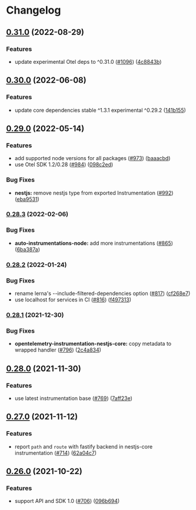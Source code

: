 # Changelog

## [0.31.0](https://github.com/open-telemetry/opentelemetry-js-contrib/compare/instrumentation-nestjs-core-v0.30.0...instrumentation-nestjs-core-v0.31.0) (2022-08-29)


### Features

* update experimental Otel deps to ^0.31.0 ([#1096](https://github.com/open-telemetry/opentelemetry-js-contrib/issues/1096)) ([4c8843b](https://github.com/open-telemetry/opentelemetry-js-contrib/commit/4c8843be14896d1159a622c07eb3a049401ccba1))

## [0.30.0](https://github.com/open-telemetry/opentelemetry-js-contrib/compare/instrumentation-nestjs-core-v0.29.0...instrumentation-nestjs-core-v0.30.0) (2022-06-08)


### Features

* update core dependencies stable ^1.3.1 experimental ^0.29.2 ([141b155](https://github.com/open-telemetry/opentelemetry-js-contrib/commit/141b155e344980b51264e26b26c117b2113bcef6))

## [0.29.0](https://github.com/open-telemetry/opentelemetry-js-contrib/compare/instrumentation-nestjs-core-v0.28.3...instrumentation-nestjs-core-v0.29.0) (2022-05-14)


### Features

* add supported node versions for all packages ([#973](https://github.com/open-telemetry/opentelemetry-js-contrib/issues/973)) ([baaacbd](https://github.com/open-telemetry/opentelemetry-js-contrib/commit/baaacbdd35ca4baab0afae64647aa8c0380ee4b7))
* use Otel SDK 1.2/0.28 ([#984](https://github.com/open-telemetry/opentelemetry-js-contrib/issues/984)) ([098c2ed](https://github.com/open-telemetry/opentelemetry-js-contrib/commit/098c2ed6f9c5ab7bd865685018c0777245aab3b7))


### Bug Fixes

* **nestjs:** remove nestjs type from exported Instrumentation ([#992](https://github.com/open-telemetry/opentelemetry-js-contrib/issues/992)) ([eba9531](https://github.com/open-telemetry/opentelemetry-js-contrib/commit/eba9531477233a1cbe9d5bdeff40ee6274adb452))

### [0.28.3](https://www.github.com/open-telemetry/opentelemetry-js-contrib/compare/instrumentation-nestjs-core-v0.28.2...instrumentation-nestjs-core-v0.28.3) (2022-02-06)


### Bug Fixes

* **auto-instrumentations-node:** add more instrumentations ([#865](https://www.github.com/open-telemetry/opentelemetry-js-contrib/issues/865)) ([6ba387a](https://www.github.com/open-telemetry/opentelemetry-js-contrib/commit/6ba387ab45d0f67fdfac85c43bb0f0f67f2a119b))

### [0.28.2](https://www.github.com/open-telemetry/opentelemetry-js-contrib/compare/instrumentation-nestjs-core-v0.28.1...instrumentation-nestjs-core-v0.28.2) (2022-01-24)


### Bug Fixes

* rename lerna's --include-filtered-dependencies option ([#817](https://www.github.com/open-telemetry/opentelemetry-js-contrib/issues/817)) ([cf268e7](https://www.github.com/open-telemetry/opentelemetry-js-contrib/commit/cf268e7a92b7800ad6dbec9ca77466f9ee03ee1a))
* use localhost for services in CI ([#816](https://www.github.com/open-telemetry/opentelemetry-js-contrib/issues/816)) ([f497313](https://www.github.com/open-telemetry/opentelemetry-js-contrib/commit/f4973133e86549bbca301983085cc67788a10acd))

### [0.28.1](https://www.github.com/open-telemetry/opentelemetry-js-contrib/compare/instrumentation-nestjs-core-v0.28.0...instrumentation-nestjs-core-v0.28.1) (2021-12-30)


### Bug Fixes

* **opentelemetry-instrumentation-nestjs-core:** copy metadata to wrapped handler ([#796](https://www.github.com/open-telemetry/opentelemetry-js-contrib/issues/796)) ([2c4a834](https://www.github.com/open-telemetry/opentelemetry-js-contrib/commit/2c4a83421c979f65fd464d9599882de9a65bbc74))

## [0.28.0](https://www.github.com/open-telemetry/opentelemetry-js-contrib/compare/instrumentation-nestjs-core-v0.27.0...instrumentation-nestjs-core-v0.28.0) (2021-11-30)


### Features

* use latest instrumentation base ([#769](https://www.github.com/open-telemetry/opentelemetry-js-contrib/issues/769)) ([7aff23e](https://www.github.com/open-telemetry/opentelemetry-js-contrib/commit/7aff23ebebbe209fa3b78c2e7f513c9cd2231be4))

## [0.27.0](https://www.github.com/open-telemetry/opentelemetry-js-contrib/compare/instrumentation-nestjs-core-v0.26.0...instrumentation-nestjs-core-v0.27.0) (2021-11-12)


### Features

* report `path` and `route` with fastify backend in nestjs-core instrumentation ([#714](https://www.github.com/open-telemetry/opentelemetry-js-contrib/issues/714)) ([62a04c7](https://www.github.com/open-telemetry/opentelemetry-js-contrib/commit/62a04c7a7d640393c31ae357131bfca766c1f3fb))

## [0.26.0](https://www.github.com/open-telemetry/opentelemetry-js-contrib/compare/instrumentation-nestjs-core-v0.25.0...instrumentation-nestjs-core-v0.26.0) (2021-10-22)


### Features

* support API and SDK 1.0 ([#706](https://www.github.com/open-telemetry/opentelemetry-js-contrib/issues/706)) ([096b694](https://www.github.com/open-telemetry/opentelemetry-js-contrib/commit/096b694bbc3079f0ab4ee0462869b10eb8185202))
